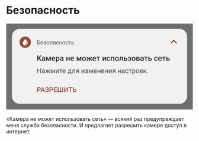 # Безопасность

![Безопасность: камера не может использовать сеть; "Разрешить"](/public/post-img/camera-cant-use-internet.png)

«Камера не может использовать сеть» — всякий раз предупреждает меня служба безопасности. И предлагает разрешить камере доступ в интернет.